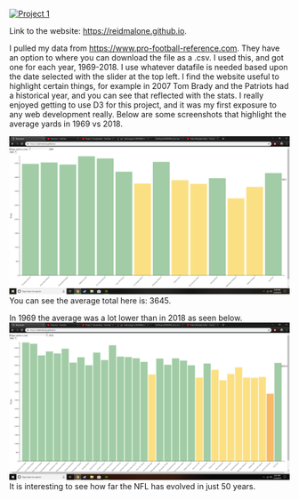 [![Project 1](https://img.youtube.com/vi/HPKiqgqK9XQ/0.jpg)](https://www.youtube.com/watch?v=HPKiqgqK9XQ "Project 1")


Link to the website: https://reidmalone.github.io. 

I pulled my data from https://www.pro-football-reference.com. They have an option to where you can download the file as a .csv. I used this, and got one for each year, 1969-2018. I use whatever datafile is needed based upon the date selected with the slider at the top left. I find the website useful to highlight certain things, for example in 2007 Tom Brady and the Patriots had a historical year, and you can see that reflected with the stats. I really enjoyed getting to use D3 for this project, and it was my first exposure to any web development really. Below are some screenshots that highlight the average yards in 1969 vs 2018.


![Screenshot](pic1.png)
 You can see the average total here is: 3645.

 In 1969 the average was a lot lower than in 2018 as seen below.
 ![image2](pic2.png)
 It is interesting to see how far the NFL has evolved in just 50 years.
